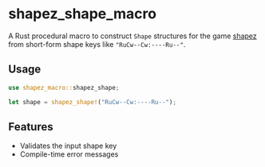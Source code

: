 # shapez_shape_macro

A Rust procedural macro to construct `Shape` structures for the game [shapez](https://shapez.io)
from short-form shape keys like `"RuCw--Cw:----Ru--"`.

## Usage

```rust
use shapez_macro::shapez_shape;

let shape = shapez_shape!("RuCw--Cw:----Ru--");
```

## Features

- Validates the input shape key
- Compile-time error messages

